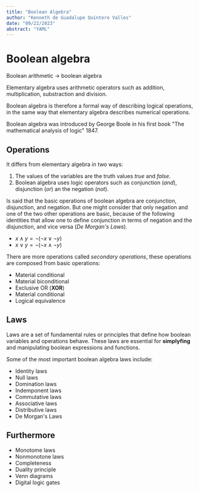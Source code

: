 ```yaml
---
title: "Boolean Algebra"
author: "Kenneth de Guadalupe Quintero Valles"
date: "09/22/2023"
abstract: "YAML"
---
```


# Boolean algebra

Boolean arithmetic  -> boolean algebra

Elementary algebra uses arithmetic operators such as addition, multiplication, substraction and division.

Boolean algebra is therefore a formal way of describing logical operations, in the same way that elementary
algebra describes numerical operations.

Boolean algebra was introduced by George Boole in his first book "The mathematical analysis of logic" 1847.

## Operations

It differs from elementary algebra in two ways:

1. The values of the variables are the truth values *true* and *false*.
2. Boolean algebra uses logic operators such as conjunction (*and*), disjunction (*or*) an the negation (*not*).

Is said that the basic operations of boolean algebra are conjunction, disjunction, and negation. But one might
consider that only negation and one of the two other operations are basic, because of the following identities
that allow one to define conjunction in terms of negation and the disjunction, and vice versa (*De Morgan's Laws*).

- $x \land y = \neg (\neg x \lor \neg y)$
- $x \lor y = \neg (\neg x \land \neg y)$

There are  more operations called *secondary operations*, these operations are composed from basic operations:

- Material conditional
- Material biconditional
- Exclusive OR (**XOR**)
- Material conditional
- Logical equivalence 

## Laws

Laws are a set of fundamental rules or principles that define how boolean variables and operations behave. These
laws are essential for **simplyfing** and manipulating boolean expressions and functions.

Some of the most important boolean algebra laws include:

- Identity laws
- Null laws
- Domination laws
- Indemponent laws
- Commutative laws
- Associative laws
- Distributive laws
- De Morgan's Laws

## Furthermore

- Monotome laws 
- Nonmonotone laws 
- Completeness 
- Duality principle 
- Venn diagrams 
- Digital logic gates
